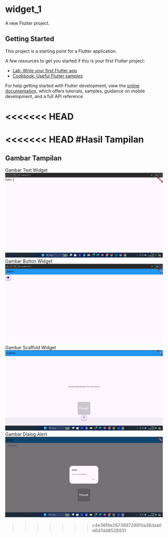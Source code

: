 # widget_1

A new Flutter project.

## Getting Started

This project is a starting point for a Flutter application.

A few resources to get you started if this is your first Flutter project:

- [Lab: Write your first Flutter app](https://docs.flutter.dev/get-started/codelab)
- [Cookbook: Useful Flutter samples](https://docs.flutter.dev/cookbook)

For help getting started with Flutter development, view the
[online documentation](https://docs.flutter.dev/), which offers tutorials,
samples, guidance on mobile development, and a full API reference.

<<<<<<< HEAD
=======
<<<<<<< HEAD
#Hasil Tampilan
=======

## Gambar Tampilan
Gambar Text Widget
![Text Widget](https://github.com/EzraPatrikha123/Flutter_Project/blob/main/assets/Text_Widget.png)
Gambar Button Widget
![Button Widget](https://github.com/EzraPatrikha123/Flutter_Project/blob/main/assets/Button_Widget.png)
Gambar Scaffold Widget
![Scaffold Widget](https://github.com/EzraPatrikha123/Flutter_Project/blob/main/assets/Scaffold_Widget.png)
Gambar Dialog Alert
![Alert Dialog](https://github.com/EzraPatrikha123/Flutter_Project/blob/main/assets/Dialog_Widget.png)
>>>>>>> c4e36f8e267389728910a36daa0e6d7d48528931
